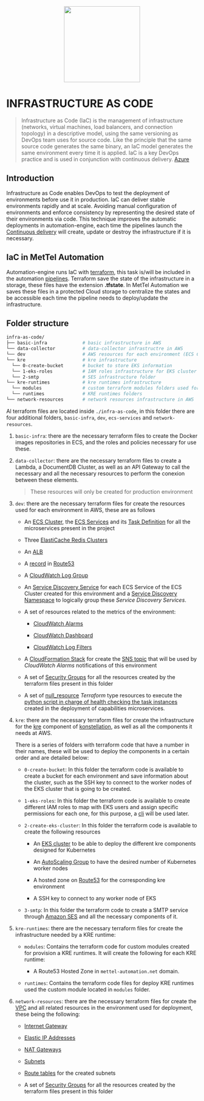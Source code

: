 <div align="center">
<img src="https://media.licdn.com/dms/image/C4E0BAQHrME9aCW6ulg/company-logo_200_200/0?e=2159024400&v=beta&t=6xMNS1zK1F8asBlM16EzbJ4Im7SlQ8L7a7sgcaNzZQE"  width="200" height="200">
</div>

# INFRASTRUCTURE AS CODE

 > Infrastructure as Code (IaC) is the management of infrastructure (networks, virtual machines, load balancers, 
 > and connection topology) in a descriptive model, using the same versioning as DevOps team uses for source code. 
 > Like the principle that the same source code generates the same binary, an IaC model generates the same environment 
 > every time it is applied. IaC is a key DevOps practice and is used in conjunction with continuous delivery.
 > [Azure](https://docs.microsoft.com/en-us/azure/devops/learn/what-is-infrastructure-as-code)

## Introduction

Infrastructure as Code enables DevOps to test the deployment of environments before use it in production. IaC can deliver 
stable environments rapidly and at scale. Avoiding manual configuration of environments and enforce consistency by representing
 the desired state of their environments via code. This technique improves the automatic deployments in automation-engine, each time 
 the pipelines launch the [Continuous delivery](./PIPELINES.md#continuous-delivery-cd) will create, update or destroy 
 the infrastructure if it is necessary. 

## IaC in MetTel Automation

Automation-engine runs IaC with [terraform](https://www.terraform.io/), this task is/will be included in the automation [pipelines](./PIPELINES.md##Pipelines).
Terraform save the state of the infrastructure in a storage, these files have the extension **.tfstate**. In MetTel Automation we
saves these files in a protected Cloud storage to centralize the states and be accessible each time the pipeline needs to deploy/update
the infrastructure.

## Folder structure

````bash
infra-as-code/
├── basic-infra             # basic infrastructure in AWS
└── data-collector          # data-collector infrastructre in AWS
└── dev                     # AWS resources for each environment (ECS Cluster, ElastiCache Cluster, etc.)
└── kre                     # kre infrastructure
  └── 0-create-bucket       # bucket to store EKS information
  └── 1-eks-roles           # IAM roles infrastructure for EKS cluster
  └── 2-smtp                # SES infrastructure folder
└── kre-runtimes            # kre runtimes infrastructure
  └── modules               # custom terraform modules folders used for create KRE infrastructure
  └── runtimes              # KRE runtimes folders
└── network-resources       # network resources infrastructure in AWS
````

Al terraform files are located inside `./infra-as-code`, in this folder there are four additional folders, `basic-infra`, `dev`, `ecs-services` and `network-resources`.

1. `basic-infra`: there are the necessary terraform files to create the Docker images repositories in ECS, and the roles and policies necessary for use these.

2. `data-collector`: there are the necessary terraform files to create a Lambda, a DocumentDB Cluster, as well as an API Gateway to call the necessary and all the necessary resources to perform the conexion between these elements.

    > These resources will only be created for production environment

3. `dev`: there are the necessary terraform files for create the resources used for each environment in AWS, these are as follows

    * An [ECS Cluster](https://docs.aws.amazon.com/AmazonECS/latest/developerguide/ECS_clusters.html), the [ECS Services](https://docs.aws.amazon.com/AmazonECS/latest/developerguide/ecs_services.html) and its [Task Definition](https://docs.aws.amazon.com/AmazonECS/latest/developerguide/example_task_definitions.html) for all the microservices present in the project

    * Three [ElastiCache Redis Clusters](https://docs.aws.amazon.com/AmazonElastiCache/latest/red-ug/WhatIs.html)

    * An [ALB](https://docs.aws.amazon.com/elasticloadbalancing/latest/application/introduction.html)

    * A [record](https://docs.aws.amazon.com/Route53/latest/DeveloperGuide/rrsets-working-with.html) in [Route53](https://aws.amazon.com/route53/features/)

    * A [CloudWatch Log Group](https://docs.aws.amazon.com/AmazonCloudWatch/latest/logs/CloudWatchLogsConcepts.html)

    * An [Service Discovery Service](https://aws.amazon.com/blogs/aws/amazon-ecs-service-discovery/) for each ECS Service of the ECS Cluster created for this environment and a [Service Discovery Namespace](https://docs.aws.amazon.com/AmazonECS/latest/developerguide/service-discovery.html) to logically group these *Service Discovery Services*.

    * A set of resources related to the metrics of the environment:

        * [CloudWatch Alarms](https://docs.aws.amazon.com/AmazonCloudWatch/latest/monitoring/AlarmThatSendsEmail.html)

        * [CloudWatch Dashboard](https://docs.aws.amazon.com/AmazonCloudWatch/latest/monitoring/CloudWatch_Dashboards.html)

        * [CloudWatch Log Filters](https://docs.aws.amazon.com/AmazonCloudWatch/latest/logs/FilterAndPatternSyntax.html)

    * A [CloudFormation Stack](https://docs.aws.amazon.com/AWSCloudFormation/latest/UserGuide/stacks.html) for create the [SNS topic](https://docs.aws.amazon.com/AWSCloudFormation/latest/UserGuide/aws-properties-sns-topic.html) that will be used by *CloudWatch Alarms* notifications of this environment

    * A set of [Security Groups](https://docs.aws.amazon.com/AWSEC2/latest/UserGuide/ec2-security-groups.html) for all the resources created by the terraform files present in this folder

    * A set of [null_resource](https://www.terraform.io/docs/providers/null/resource.html) *Terraform* type resources to execute the [python script in charge of health checking the task instances](../ci-utils/ecs/task_healthcheck.py) created in the deployment of capabilities microservices.

4. `kre`: there are the necessary terraform files for create the infrastructure for the [kre](https://github.com/konstellation-io/kre) component of [konstellation](https://konstellation-io.github.io/website/), as well as all the components it needs at AWS.

    There is a series of folders with terraform code that have a number in their names, these will be used to deploy the components in a certain order and are detailed below:

    - `0-create-bucket`: In this folder the terraform code is available to create a bucket for each environment and save information about the cluster, such as the SSH key to connect to the worker nodes of the EKS cluster that is going to be created.

    - `1-eks-roles`: In this folder the terraform code is available to create different IAM roles to map with EKS users and assign specific permissions for each one, for this purpose, a [cli](../ci-utils/eks/iam-to-eks-roles/README.md) will be used later.

    - `2-create-eks-cluster`: In this folder the terraform code is available to create the following resources
    
        - An [EKS cluster](https://docs.aws.amazon.com/eks/latest/userguide/clusters.html) to be able to deploy the different kre components designed for Kubernetes

        - An [AutoScaling Group](https://docs.aws.amazon.com/autoscaling/ec2/userguide/AutoScalingGroup.html) to have the desired number of Kubernetes worker nodes

        - A hosted zone on [Route53](https://aws.amazon.com/route53/faqs/?nc1=h_ls) for the corresponding kre environment

        - A SSH key to connect to any worker node of EKS

    - `3-smtp`: In this folder the terraform code to create a SMTP service through [Amazon SES](https://aws.amazon.com/ses/) and all the necessary components of it.

5. `kre-runtimes`: there are the necessary terraform files for create the infrastructure needed by a KRE runtime:
    - `modules`: Contains the terraform code for custom modules created for provision a KRE runtimes. It will create the following for each KRE runtime:
        - A Route53 Hosted Zone in `mettel-automation.net` domain.

    - `runtimes`: Contains the terraform code files for deploy KRE runtimes used the custom module located in `modules` folder.

6. `network-resources`: there are the necessary terraform files for create the [VPC](https://aws.amazon.com/vpc/) and all related resources in the environment used for deployment, these being the following:

    * [Internet Gateway](https://docs.aws.amazon.com/vpc/latest/userguide/VPC_Internet_Gateway.html)

    * [Elastic IP Addresses](https://docs.aws.amazon.com/AWSEC2/latest/UserGuide/elastic-ip-addresses-eip.html)

    * [NAT Gateways](https://docs.aws.amazon.com/vpc/latest/userguide/vpc-nat-gateway.html)

    * [Subnets](https://docs.aws.amazon.com/vpc/latest/userguide/VPC_Subnets.html)

    * [Route tables](https://docs.aws.amazon.com/vpc/latest/userguide/VPC_Route_Tables.html) for the created subnets

    * A set of [Security Groups](https://docs.aws.amazon.com/AWSEC2/latest/UserGuide/ec2-security-groups.html) for all the resources created by the terraform files present in this folder